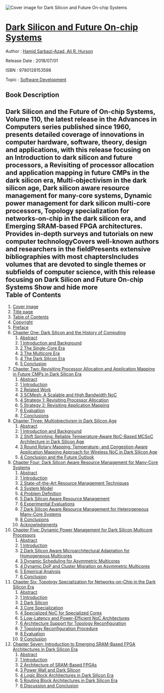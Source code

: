 ![Cover image for Dark Silicon and Future On-chip Systems](https://imgdetail.ebookreading.net/cover/cover/business/EB9780128153598.jpg)

[Dark Silicon and Future On-chip Systems](https://ebookreading.net/view/book/Dark+Silicon+and+Future+On-chip+Systems-EB9780128153598_1.html "Dark Silicon and Future On-chip Systems")
====================================================================================================================

Author : [Hamid Sarbazi-Azad](https://ebookreading.net/search/author/Hamid+Sarbazi-Azad),[ Ali R. Hurson](https://ebookreading.net/search/author/+Ali+R.+Hurson)

Release Date : 2018/07/01

ISBN : 9780128153598

Topic : [Software Development](https://ebookreading.net/search/category/software-development)

Book Description
-----------------

 Dark Silicon and the Future of On-chip Systems, Volume 110, the latest release in the Advances in Computers series published since 1960, presents detailed coverage of innovations in computer hardware, software, theory, design and applications, with this release focusing on an Introduction to dark silicon and future processors, a Revisiting of processor allocation and application mapping in future CMPs in the dark silicon era, Multi-objectivism in the dark silicon age, Dark silicon aware resource management for many-core systems, Dynamic power management for dark silicon multi-core processors, Topology specialization for networks-on-chip in the dark silicon era, and Emerging SRAM-based FPGA architectures.
Provides in-depth surveys and tutorials on new computer technologyCovers well-known authors and researchers in the fieldPresents extensive bibliographies with most chaptersIncludes volumes that are devoted to single themes or subfields of computer science, with this release focusing on Dark Silicon and Future On-chip Systems        Show and hide more                
Table of Contents
-----------------

1. [Cover image](https://ebookreading.net/view/book/Dark+Silicon+and+Future+On-chip+Systems-EB9780128153598_1.html)
1. [Title page](https://ebookreading.net/view/book/Dark+Silicon+and+Future+On-chip+Systems-EB9780128153598_2.html)
1. [Table of Contents](https://ebookreading.net/view/book/Dark+Silicon+and+Future+On-chip+Systems-EB9780128153598_3.html)
1. [Copyright](https://ebookreading.net/view/book/Dark+Silicon+and+Future+On-chip+Systems-EB9780128153598_4.html)
1. [Preface](https://ebookreading.net/view/book/Dark+Silicon+and+Future+On-chip+Systems-EB9780128153598_5.html)
1. [Chapter One: Dark Silicon and the History of Computing](https://ebookreading.net/view/book/Dark+Silicon+and+Future+On-chip+Systems-EB9780128153598_6.html)
    1. [Abstract](https://ebookreading.net/view/book/Dark+Silicon+and+Future+On-chip+Systems-EB9780128153598_6.html#ab0010)
    1. [1 Introduction and Background](https://ebookreading.net/view/book/Dark+Silicon+and+Future+On-chip+Systems-EB9780128153598_6.html#s0010)
    1. [2 The Single-Core Era](https://ebookreading.net/view/book/Dark+Silicon+and+Future+On-chip+Systems-EB9780128153598_6.html#s0015)
    1. [3 The Multicore Era](https://ebookreading.net/view/book/Dark+Silicon+and+Future+On-chip+Systems-EB9780128153598_6.html#s0020)
    1. [4 The Dark Silicon Era](https://ebookreading.net/view/book/Dark+Silicon+and+Future+On-chip+Systems-EB9780128153598_6.html#s0040)
    1. [5 Conclusion](https://ebookreading.net/view/book/Dark+Silicon+and+Future+On-chip+Systems-EB9780128153598_6.html#s0090)
1. [Chapter Two: Revisiting Processor Allocation and Application Mapping in Future CMPs in Dark Silicon Era](https://ebookreading.net/view/book/Dark+Silicon+and+Future+On-chip+Systems-EB9780128153598_7.html)
    1. [Abstract](https://ebookreading.net/view/book/Dark+Silicon+and+Future+On-chip+Systems-EB9780128153598_7.html#ab0010)
    1. [1 Introduction](https://ebookreading.net/view/book/Dark+Silicon+and+Future+On-chip+Systems-EB9780128153598_7.html#s0010)
    1. [2 Related Work](https://ebookreading.net/view/book/Dark+Silicon+and+Future+On-chip+Systems-EB9780128153598_7.html#s0015)
    1. [3 SCMesh: A Scalable and High Bandwidth NoC](https://ebookreading.net/view/book/Dark+Silicon+and+Future+On-chip+Systems-EB9780128153598_7.html#s0020)
    1. [4 Strategy 1: Revisiting Processor Allocation](https://ebookreading.net/view/book/Dark+Silicon+and+Future+On-chip+Systems-EB9780128153598_7.html#s0035)
    1. [5 Strategy 2: Revisiting Application Mapping](https://ebookreading.net/view/book/Dark+Silicon+and+Future+On-chip+Systems-EB9780128153598_7.html#s0055)
    1. [6 Evaluation](https://ebookreading.net/view/book/Dark+Silicon+and+Future+On-chip+Systems-EB9780128153598_7.html#s0095)
    1. [7 Conclusions](https://ebookreading.net/view/book/Dark+Silicon+and+Future+On-chip+Systems-EB9780128153598_7.html#s0150)
1. [Chapter Three: Multiobjectivism in Dark Silicon Age](https://ebookreading.net/view/book/Dark+Silicon+and+Future+On-chip+Systems-EB9780128153598_8.html)
    1. [Abstract](https://ebookreading.net/view/book/Dark+Silicon+and+Future+On-chip+Systems-EB9780128153598_8.html#ab0010)
    1. [1 Introduction and Background](https://ebookreading.net/view/book/Dark+Silicon+and+Future+On-chip+Systems-EB9780128153598_8.html#s0010)
    1. [2 Shift Sprinting: Reliable Temperature-Aware NoC-Based MCSoC Architecture in Dark Silicon Age](https://ebookreading.net/view/book/Dark+Silicon+and+Future+On-chip+Systems-EB9780128153598_8.html#s0030)
    1. [3 Round Rotary Mapping: Temperature- and Congestion-Aware Application Mapping Approach for Wireless NoC in Dark Silicon Age](https://ebookreading.net/view/book/Dark+Silicon+and+Future+On-chip+Systems-EB9780128153598_8.html#s0120)
    1. [4 Conclusion and the Future Outlook](https://ebookreading.net/view/book/Dark+Silicon+and+Future+On-chip+Systems-EB9780128153598_8.html#s0200)
1. [Chapter Four: Dark Silicon Aware Resource Management for Many-Core Systems](https://ebookreading.net/view/book/Dark+Silicon+and+Future+On-chip+Systems-EB9780128153598_9.html)
    1. [Abstract](https://ebookreading.net/view/book/Dark+Silicon+and+Future+On-chip+Systems-EB9780128153598_9.html#ab0010)
    1. [1 Introduction](https://ebookreading.net/view/book/Dark+Silicon+and+Future+On-chip+Systems-EB9780128153598_9.html#s0010)
    1. [2 State-of-the-Art Resource Management Techniques](https://ebookreading.net/view/book/Dark+Silicon+and+Future+On-chip+Systems-EB9780128153598_9.html#s0030)
    1. [3 System Model](https://ebookreading.net/view/book/Dark+Silicon+and+Future+On-chip+Systems-EB9780128153598_9.html#s0035)
    1. [4 Problem Definition](https://ebookreading.net/view/book/Dark+Silicon+and+Future+On-chip+Systems-EB9780128153598_9.html#s0050)
    1. [5 Dark Silicon Aware Resource Management](https://ebookreading.net/view/book/Dark+Silicon+and+Future+On-chip+Systems-EB9780128153598_9.html#s0055)
    1. [6 Experimental Evaluations](https://ebookreading.net/view/book/Dark+Silicon+and+Future+On-chip+Systems-EB9780128153598_9.html#s0075)
    1. [7 Dark Silicon Aware Resource Management for Heterogeneous Many-Core Systems](https://ebookreading.net/view/book/Dark+Silicon+and+Future+On-chip+Systems-EB9780128153598_9.html#s0115)
    1. [8 Conclusions](https://ebookreading.net/view/book/Dark+Silicon+and+Future+On-chip+Systems-EB9780128153598_9.html#s0120)
    1. [Acknowledgments](https://ebookreading.net/view/book/Dark+Silicon+and+Future+On-chip+Systems-EB9780128153598_9.html#ac0010)
1. [Chapter Five: Dynamic Power Management for Dark Silicon Multicore Processors](https://ebookreading.net/view/book/Dark+Silicon+and+Future+On-chip+Systems-EB9780128153598_10.html)
    1. [Abstract](https://ebookreading.net/view/book/Dark+Silicon+and+Future+On-chip+Systems-EB9780128153598_10.html#ab0010)
    1. [1 Introduction](https://ebookreading.net/view/book/Dark+Silicon+and+Future+On-chip+Systems-EB9780128153598_10.html#s0010)
    1. [2 Dark Silicon Aware Microarchitectural Adaptation for Homogeneous Multicores](https://ebookreading.net/view/book/Dark+Silicon+and+Future+On-chip+Systems-EB9780128153598_10.html#s0015)
    1. [3 Dynamic Scheduling for Asymmetric Multicores](https://ebookreading.net/view/book/Dark+Silicon+and+Future+On-chip+Systems-EB9780128153598_10.html#s0050)
    1. [4 Dynamic DoP and Cluster Migration on Asymmetric Multicores](https://ebookreading.net/view/book/Dark+Silicon+and+Future+On-chip+Systems-EB9780128153598_10.html#s0070)
    1. [5 Empirical Analysis](https://ebookreading.net/view/book/Dark+Silicon+and+Future+On-chip+Systems-EB9780128153598_10.html#s0085)
    1. [6 Conclusion](https://ebookreading.net/view/book/Dark+Silicon+and+Future+On-chip+Systems-EB9780128153598_10.html#s0105)
1. [Chapter Six: Topology Specialization for Networks-on-Chip in the Dark Silicon Era](https://ebookreading.net/view/book/Dark+Silicon+and+Future+On-chip+Systems-EB9780128153598_11.html)
    1. [Abstract](https://ebookreading.net/view/book/Dark+Silicon+and+Future+On-chip+Systems-EB9780128153598_11.html#ab0010)
    1. [1 Introduction](https://ebookreading.net/view/book/Dark+Silicon+and+Future+On-chip+Systems-EB9780128153598_11.html#s0010)
    1. [2 Dark Silicon](https://ebookreading.net/view/book/Dark+Silicon+and+Future+On-chip+Systems-EB9780128153598_11.html#s0015)
    1. [3 Core Specialization](https://ebookreading.net/view/book/Dark+Silicon+and+Future+On-chip+Systems-EB9780128153598_11.html#s0040)
    1. [4 Specialized NoC for Specialized Cores](https://ebookreading.net/view/book/Dark+Silicon+and+Future+On-chip+Systems-EB9780128153598_11.html#s0045)
    1. [5 Low-Latency and Power-Efficient NoC Architectures](https://ebookreading.net/view/book/Dark+Silicon+and+Future+On-chip+Systems-EB9780128153598_11.html#s0050)
    1. [6 Architecture Support for Topology Reconfiguration](https://ebookreading.net/view/book/Dark+Silicon+and+Future+On-chip+Systems-EB9780128153598_11.html#s0075)
    1. [7 Topology Reconfiguration Procedure](https://ebookreading.net/view/book/Dark+Silicon+and+Future+On-chip+Systems-EB9780128153598_11.html#s0100)
    1. [8 Evaluation](https://ebookreading.net/view/book/Dark+Silicon+and+Future+On-chip+Systems-EB9780128153598_11.html#s0115)
    1. [9 Conclusion](https://ebookreading.net/view/book/Dark+Silicon+and+Future+On-chip+Systems-EB9780128153598_11.html#s0135)
1. [Chapter Seven: Introduction to Emerging SRAM-Based FPGA Architectures in Dark Silicon Era](https://ebookreading.net/view/book/Dark+Silicon+and+Future+On-chip+Systems-EB9780128153598_12.html)
    1. [Abstract](https://ebookreading.net/view/book/Dark+Silicon+and+Future+On-chip+Systems-EB9780128153598_12.html#ab0010)
    1. [1 Introduction](https://ebookreading.net/view/book/Dark+Silicon+and+Future+On-chip+Systems-EB9780128153598_12.html#s0010)
    1. [2 Architecture of SRAM-Based FPGAs](https://ebookreading.net/view/book/Dark+Silicon+and+Future+On-chip+Systems-EB9780128153598_12.html#s0015)
    1. [3 Power Wall and Dark Silicon](https://ebookreading.net/view/book/Dark+Silicon+and+Future+On-chip+Systems-EB9780128153598_12.html#s0035)
    1. [4 Logic Block Architectures in Dark Silicon Era](https://ebookreading.net/view/book/Dark+Silicon+and+Future+On-chip+Systems-EB9780128153598_12.html#s0040)
    1. [5 Routing Block Architectures in Dark Silicon Era](https://ebookreading.net/view/book/Dark+Silicon+and+Future+On-chip+Systems-EB9780128153598_12.html#s0055)
    1. [6 Discussion and Conclusion](https://ebookreading.net/view/book/Dark+Silicon+and+Future+On-chip+Systems-EB9780128153598_12.html#s0070)
